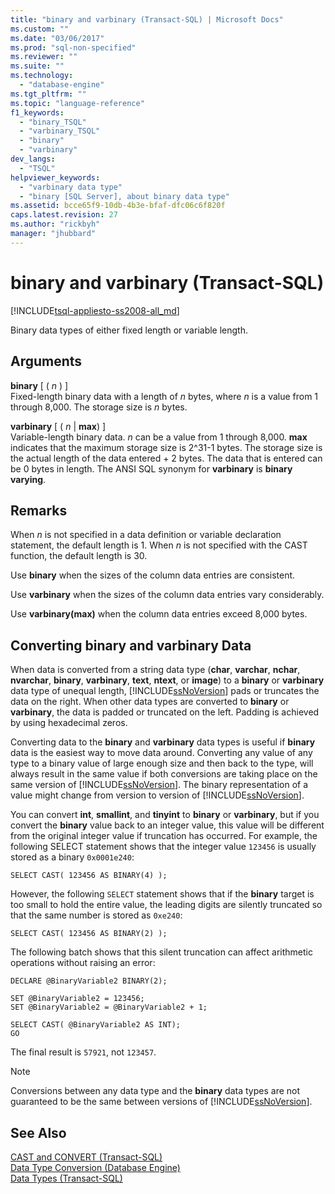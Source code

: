 ```yaml
---
title: "binary and varbinary (Transact-SQL) | Microsoft Docs"
ms.custom: ""
ms.date: "03/06/2017"
ms.prod: "sql-non-specified"
ms.reviewer: ""
ms.suite: ""
ms.technology: 
  - "database-engine"
ms.tgt_pltfrm: ""
ms.topic: "language-reference"
f1_keywords: 
  - "binary_TSQL"
  - "varbinary_TSQL"
  - "binary"
  - "varbinary"
dev_langs: 
  - "TSQL"
helpviewer_keywords: 
  - "varbinary data type"
  - "binary [SQL Server], about binary data type"
ms.assetid: bcce65f9-10db-4b3e-bfaf-dfc06c6f820f
caps.latest.revision: 27
ms.author: "rickbyh"
manager: "jhubbard"
---
```

# binary and varbinary (Transact-SQL)
[!INCLUDE[tsql-appliesto-ss2008-all_md](../../database-engine/configure/windows/includes/tsql-appliesto-ss2008-all-md.md)]

  Binary data types of either fixed length or variable length.  
  
## Arguments  
 **binary** [ ( *n* ) ]  
 Fixed-length binary data with a length of *n* bytes, where *n* is a value from 1 through 8,000. The storage size is *n* bytes.  
  
 **varbinary** [ ( *n* | **max**) ]  
 Variable-length binary data. *n* can be a value from 1 through 8,000. **max** indicates that the maximum storage size is 2^31-1 bytes. The storage size is the actual length of the data entered + 2 bytes. The data that is entered can be 0 bytes in length. The ANSI SQL synonym for **varbinary** is **binary varying**.  
  
## Remarks  
 When *n* is not specified in a data definition or variable declaration statement, the default length is 1. When *n* is not specified with the CAST function, the default length is 30.  
  
 Use **binary** when the sizes of the column data entries are consistent.  
  
 Use **varbinary** when the sizes of the column data entries vary considerably.  
  
 Use **varbinary(max)** when the column data entries exceed 8,000 bytes.  
  
## Converting binary and varbinary Data  
 When data is converted from a string data type (**char**, **varchar**, **nchar**, **nvarchar**, **binary**, **varbinary**, **text**, **ntext**, or **image**) to a **binary** or **varbinary** data type of unequal length, [!INCLUDE[ssNoVersion](../../advanced-analytics/r-services/includes/ssnoversion-md.md)] pads or truncates the data on the right. When other data types are converted to **binary** or **varbinary**, the data is padded or truncated on the left. Padding is achieved by using hexadecimal zeros.  
  
 Converting data to the **binary** and **varbinary** data types is useful if **binary** data is the easiest way to move data around. Converting any value of any type to a binary value of large enough size and then back to the type, will always result in the same value if both conversions are taking place on the same version of [!INCLUDE[ssNoVersion](../../advanced-analytics/r-services/includes/ssnoversion-md.md)]. The binary representation of a value might change from version to version of [!INCLUDE[ssNoVersion](../../advanced-analytics/r-services/includes/ssnoversion-md.md)].  
  
 You can convert **int**, **smallint**, and **tinyint** to **binary** or **varbinary**, but if you convert the **binary** value back to an integer value, this value will be different from the original integer value if truncation has occurred. For example, the following SELECT statement shows that the integer value `123456` is usually stored as a binary `0x0001e240`:  
  
```  
SELECT CAST( 123456 AS BINARY(4) );  
```  
  
 However, the following `SELECT` statement shows that if the **binary** target is too small to hold the entire value, the leading digits are silently truncated so that the same number is stored as `0xe240`:  
  
```  
SELECT CAST( 123456 AS BINARY(2) );  
```  
  
 The following batch shows that this silent truncation can affect arithmetic operations without raising an error:  
  
```  
DECLARE @BinaryVariable2 BINARY(2);  
  
SET @BinaryVariable2 = 123456;  
SET @BinaryVariable2 = @BinaryVariable2 + 1;  
  
SELECT CAST( @BinaryVariable2 AS INT);  
GO  
```  
  
 The final result is `57921`, not `123457`.  
  
> [!NOTE]  
>  Conversions between any data type and the **binary** data types are not guaranteed to be the same between versions of [!INCLUDE[ssNoVersion](../../advanced-analytics/r-services/includes/ssnoversion-md.md)].  
  
## See Also  
 [CAST and CONVERT &#40;Transact-SQL&#41;](../../t-sql/functions/cast-and-convert-transact-sql.md)   
 [Data Type Conversion &#40;Database Engine&#41;](../../t-sql/data-types/data-type-conversion-database-engine.md)   
 [Data Types &#40;Transact-SQL&#41;](../../t-sql/data-types/data-types-transact-sql.md)  
  
  